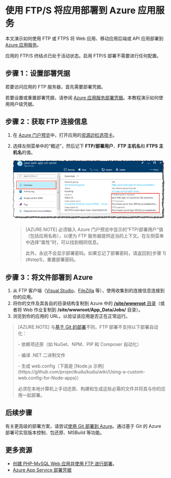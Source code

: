 <properties
    pageTitle="使用 FTP/S 将应用部署到 Azure 应用服务 | Azure"
    description="了解如何使用 FTP 或 FTPS 将应用部署到 Azure 应用服务。"
    services="app-service"
    documentationcenter=""
    author="cephalin"
    manager="erikre"
    editor="" />
<tags
    ms.assetid="ae78b410-1bc0-4d72-8fc4-ac69801247ae"
    ms.service="app-service"
    ms.workload="na"
    ms.tgt_pltfrm="na"
    ms.devlang="na"
    ms.topic="article"
    ms.date="01/05/2016"
    wacn.date="02/10/2017"
    ms.author="cephalin;dariac" />  


# 使用 FTP/S 将应用部署到 Azure 应用服务
本文演示如何使用 FTP 或 FTPS 将 Web 应用、移动应用后端或 API 应用部署到 [Azure 应用服务](/documentation/articles/app-service-changes-existing-services/)。

应用的 FTP/S 终结点已处于活动状态。启用 FTP/S 部署不需要进行任何配置。

## <a name="step1"></a>步骤 1：设置部署凭据

若要访问应用的 FTP 服务器，首先需要部署凭据。

若要设置或重置部署凭据，请参阅 [Azure 应用服务部署凭据](/documentation/articles/app-service-deploy-ftp/)。本教程演示如何使用用户级凭据。

## 步骤 2：获取 FTP 连接信息

1. 在 [Azure 门户预览](https://portal.azure.cn)中，打开应用的[资源边栏选项卡](/documentation/articles/resource-group-portal/#manage-resources)。
2. 选择左侧菜单中的“概述”，然后记下 **FTP/部署用户**、**FTP 主机名**和 **FTPS 主机名**的值。

    ![FTP 连接信息](./media/web-sites-deploy/FTP-Connection-Info.PNG)  

    > [AZURE.NOTE]
    必须输入 Azure 门户预览中显示的“FTP/部署用户”值（包括应用名称），以便为 FTP 服务器提供适当的上下文。在左侧菜单中选择“属性”时，可以找到相同信息。
    ><p>
    > 此外，永远不会显示部署密码。如果忘记了部署密码，请返回到[步骤 1](#step1)，重置部署密码。
    >
    >

## 步骤 3：将文件部署到 Azure

1. 从 FTP 客户端（[Visual Studio](https://www.visualstudio.com/vs/community/)、[FileZilla](https://filezilla-project.org/download.php?type=client) 等），使用收集到的连接信息连接到你的应用。
3. 将你的文件及其各自的目录结构复制到 Azure 中的 [**/site/wwwroot** 目录](https://github.com/projectkudu/kudu/wiki/File-structure-on-azure)（或者将 Web 作业复制到 **/site/wwwroot/App\_Data/Jobs/** 目录）。
4. 浏览到你的应用的 URL，以验证该应用是否正在正常运行。

> [AZURE.NOTE] 
与[基于 Git 的部署](/documentation/articles/app-service-deploy-local-git/)不同，FTP 部署不支持以下部署自动化：
><p>
><p> - 依赖项还原（如 NuGet、NPM、PIP 和 Composer 自动化）
><p> - 编译 .NET 二进制文件 
><p> - 生成 web.config（下面是 [Node.js 示例](https://github.com/projectkudu/kudu/wiki/Using-a-custom-web.config-for-Node-apps)）
><p> 
> 必须在本地计算机上手动还原、构建和生成这些必需的文件并将其与你的应用一起部署。
>
>

## 后续步骤

有关更高级的部署方案，请尝试[使用 Git 部署到 Azure](/documentation/articles/app-service-deploy-local-git/)。通过基于 Git 的 Azure 部署可实现版本控制、包还原、MSBuild 等功能。

## 更多资源

* [创建 PHP-MySQL Web 应用并使用 FTP 进行部署](/documentation/articles/web-sites-php-mysql-deploy-use-ftp/)。
* [Azure App Service 部署凭据](/documentation/articles/app-service-deploy-ftp/)

<!---HONumber=Mooncake_0206_2017-->